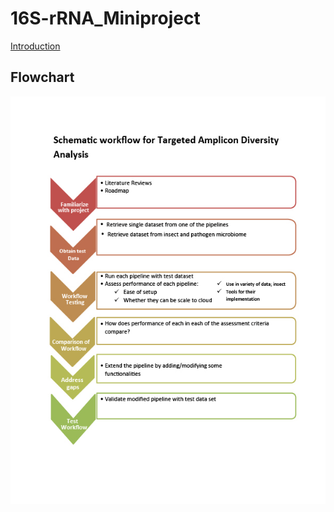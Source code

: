 # 16S-rRNA_Miniproject
[Introduction](https://docs.google.com/presentation/d/1fmbqqOnMQ3WQKu0dP-zJyqv4fpq__JhRto6WCP71jR4/edit#slide=id.p1)

## Flowchart
<img src="https://github.com/Nelly-Wambui/16S-rRNA_Miniproject/blob/main/Flowchart.jpg" />
